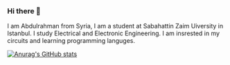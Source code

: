 ### Hi there 👋

I am Abdulrahman from Syria, I am a student at Sabahattin Zaim Uiversity in Istanbul. I study Electrical and Electronic Engineering. I am insrested in my circuits and learning programming languges.

[![Anurag's GitHub stats](https://github-readme-stats.vercel.app/api?username=Abdulrahman-2001)](https://github.com/anuraghazra/github-readme-stats)
